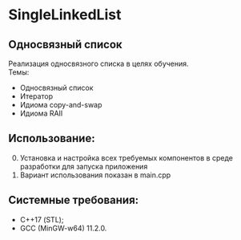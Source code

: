 # SingleLinkedList
## Односвязный список
Реализация односвязного списка в целях обучения.  
Темы:  
* Односвязный список
* Итератор
* Идиома copy-and-swap
* Идиома RAII

## Использование:
0. Установка и настройка всех требуемых компонентов в среде разработки для запуска приложения
1. Вариант использования показан в main.cpp

## Cистемные требования:
- С++17 (STL);
- GCC (MinGW-w64) 11.2.0.
